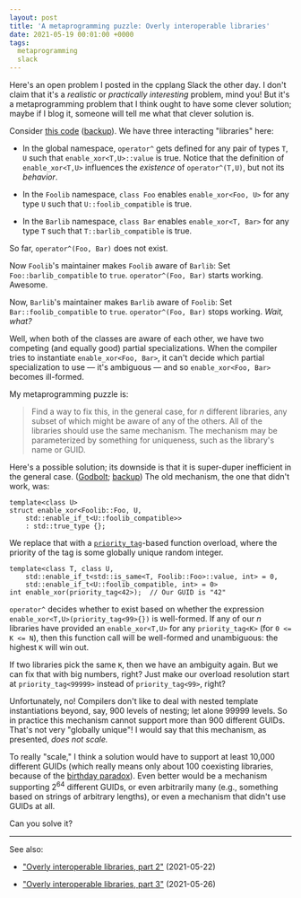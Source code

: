 ```yaml
---
layout: post
title: 'A metaprogramming puzzle: Overly interoperable libraries'
date: 2021-05-19 00:01:00 +0000
tags:
  metaprogramming
  slack
---
```


Here's an open problem I posted in the cpplang Slack the other day.
I don't claim that it's a _realistic_ or _practically interesting_ problem,
mind you! But it's a metaprogramming problem that I think ought to have
some clever solution; maybe if I blog it, someone will tell me what
that clever solution is.

Consider [this code](https://godbolt.org/z/7ca6o3EG6) ([backup](/blog/code/2021-05-19-after-you.cpp)).
We have three interacting "libraries" here:

- In the global namespace, `operator^` gets defined for any pair of types
    `T`, `U` such that `enable_xor<T,U>::value` is true. Notice that the
    definition of `enable_xor<T,U>` influences the _existence_ of
    `operator^(T,U)`, but not its _behavior_.

- In the `Foolib` namespace, `class Foo` enables `enable_xor<Foo, U>`
    for any type `U` such that `U::foolib_compatible` is true.

- In the `Barlib` namespace, `class Bar` enables `enable_xor<T, Bar>`
    for any type `T` such that `T::barlib_compatible` is true.

So far, `operator^(Foo, Bar)` does not exist.

Now `Foolib`'s maintainer makes `Foolib` aware of `Barlib`:
Set `Foo::barlib_compatible` to `true`.
`operator^(Foo, Bar)` starts working. Awesome.

Now, `Barlib`'s maintainer makes `Barlib` aware of `Foolib`:
Set `Bar::foolib_compatible` to `true`.
`operator^(Foo, Bar)` stops working. _Wait, what?_

Well, when both of the classes are aware of each other, we have two
competing (and equally good) partial specializations. When the compiler tries to
instantiate `enable_xor<Foo, Bar>`, it can't decide which partial
specialization to use — it's ambiguous — and so `enable_xor<Foo, Bar>`
becomes ill-formed.

My metaprogramming puzzle is:

> Find a way to fix this, in the general case,
> for _n_ different libraries, any subset of which might be aware of any of
> the others. All of the libraries should use the same mechanism.
> The mechanism may be parameterized by something for uniqueness,
> such as the library's name or GUID.

Here's a possible solution; its downside is that it is super-duper inefficient
in the general case. ([Godbolt](https://godbolt.org/z/sMqv6a5rs); [backup](/blog/code/2021-05-19-after-you-solution.cpp))
The old mechanism, the one that didn't work, was:

    template<class U>
    struct enable_xor<Foolib::Foo, U,
        std::enable_if_t<U::foolib_compatible>>
        : std::true_type {};

We replace that with a [`priority_tag`](/blog/2021/07/09/priority-tag)-based
function overload, where the priority of the tag is some globally unique random integer.

    template<class T, class U,
        std::enable_if_t<std::is_same<T, Foolib::Foo>::value, int> = 0,
        std::enable_if_t<U::foolib_compatible, int> = 0>
    int enable_xor(priority_tag<42>);  // Our GUID is "42"

`operator^` decides whether to exist based on whether the expression
`enable_xor<T,U>(priority_tag<99>{})` is well-formed. If any of our _n_ libraries have
provided an `enable_xor<T,U>` for any `priority_tag<K>` (for `0 <= K <= N`), then
this function call will be well-formed and unambiguous: the highest `K` will win out.

If two libraries pick the same `K`, then we have an ambiguity again. But we can fix that
with big numbers, right? Just make our overload resolution start at `priority_tag<99999>`
instead of `priority_tag<99>`, right?

Unfortunately, no! Compilers don't like to deal with nested template instantiations beyond,
say, 900 levels of nesting; let alone 99999 levels. So in practice this mechanism cannot
support more than 900 different GUIDs. That's not very "globally unique"! I would say that
this mechanism, as presented, _does not scale._

To really "scale," I think a solution would have to support at least 10,000 different GUIDs
(which really means only about 100 coexisting libraries,
because of the [birthday paradox](https://en.wikipedia.org/wiki/Birthday_problem)).
Even better would be a mechanism supporting 2<sup>64</sup> different GUIDs, or even arbitrarily many
(e.g., something based on strings of arbitrary lengths), or even a mechanism that didn't use
GUIDs at all.

Can you solve it?

----

See also:

* ["Overly interoperable libraries, part 2"](/blog/2021/05/22/after-you-part-two/) (2021-05-22)

* ["Overly interoperable libraries, part 3"](/blog/2021/05/26/after-you-solution/) (2021-05-26)
